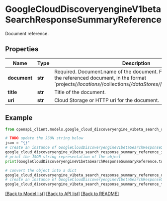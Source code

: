 # GoogleCloudDiscoveryengineV1betaSearchResponseSummaryReference

Document reference.

## Properties

Name | Type | Description | Notes
------------ | ------------- | ------------- | -------------
**document** | **str** | Required. Document.name of the document. Full resource name of the referenced document, in the format &#x60;projects/*/locations/*/collections/*/dataStores/*/branches/*/documents/*&#x60;. | [optional] 
**title** | **str** | Title of the document. | [optional] 
**uri** | **str** | Cloud Storage or HTTP uri for the document. | [optional] 

## Example

```python
from openapi_client.models.google_cloud_discoveryengine_v1beta_search_response_summary_reference import GoogleCloudDiscoveryengineV1betaSearchResponseSummaryReference

# TODO update the JSON string below
json = "{}"
# create an instance of GoogleCloudDiscoveryengineV1betaSearchResponseSummaryReference from a JSON string
google_cloud_discoveryengine_v1beta_search_response_summary_reference_instance = GoogleCloudDiscoveryengineV1betaSearchResponseSummaryReference.from_json(json)
# print the JSON string representation of the object
print(GoogleCloudDiscoveryengineV1betaSearchResponseSummaryReference.to_json())

# convert the object into a dict
google_cloud_discoveryengine_v1beta_search_response_summary_reference_dict = google_cloud_discoveryengine_v1beta_search_response_summary_reference_instance.to_dict()
# create an instance of GoogleCloudDiscoveryengineV1betaSearchResponseSummaryReference from a dict
google_cloud_discoveryengine_v1beta_search_response_summary_reference_from_dict = GoogleCloudDiscoveryengineV1betaSearchResponseSummaryReference.from_dict(google_cloud_discoveryengine_v1beta_search_response_summary_reference_dict)
```
[[Back to Model list]](../README.md#documentation-for-models) [[Back to API list]](../README.md#documentation-for-api-endpoints) [[Back to README]](../README.md)


